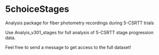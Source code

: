 # 5choiceStages
Analysis package for fiber photometry recordings during 5-CSRTT trials

Use Analyis_v301_stages for full analysis of 5-CSRTT stage progression data.

Feel free to send a message to get access to the full dataset!
